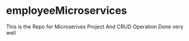 # employeeMicroservices
This is the Repo for Microserives Project And CRUD Operation Done very well
